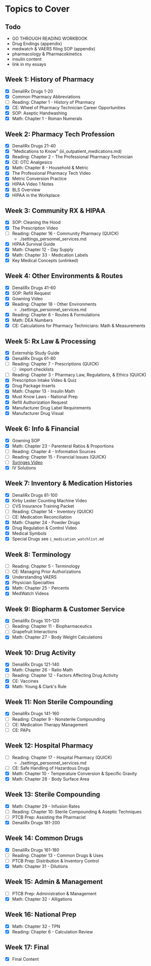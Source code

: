 # Topics to Cover

## Todo

- GO THROUGH READING WORKBOOK
- Drug Endings (appendix)
- medwatch & VAERS filing SOP (appendix)
- pharmacology & Pharmacokinetics
- insulin content
- link in my essays

## Week 1: History of Pharmacy

- [x] DenaliRx Drugs 1-20
- [x] Common Pharmacy Abbreviations
- [ ] Reading: Chapter 1 - History of Pharmacy
- [x] CE: Wheel of Pharmacy Technician Career Opportunities
- [x] SOP: Aseptic Handwashing
- [x] Math: Chapter 1 - Roman Numerals

## Week 2: Pharmacy Tech Profession

- [x] DenaliRx Drugs 21-40
- [x] "Medications to Know" (iii_outpatient_medications.md)
- [x] Reading: Chapter 2 - The Professional Pharmacy Technician
- [x] CE: OTC Analgesics
- [x] Math: Chapter 8 - Household & Metric
- [x] The Professional Pharmacy Tech Video
- [x] Metric Conversion Practice
- [x] HIPAA Video 1 Notes
- [x] BLS Overview
- [x] HIPAA in the Workplace

## Week 3: Community RX & HIPAA

- [x] SOP: Cleaning the Hood
- [x] The Prescription Video
- [ ] Reading: Chapter 16 - Community Pharmacy (QUICK)
  - ./settings_personnel_services.md
- [x] HIPAA Survival Guide
- [x] Math: Chapter 12 - Day Supply
- [x] Math: Chapter 33 - Medication Labels
- [x] Key Medical Concepts (unlinked)

## Week 4: Other Environments & Routes

- [x] DenaliRx Drugs 41-60
- [x] SOP: Refill Request
- [x] Gowning Video
- [x] Reading: Chapter 18 - Other Environments
  - ./settings_personnel_services.md
- [x] Reading: Chapter 8 - Routes & Formulations
- [x] Math: DEA Numbers
- [x] CE: Calculations for Pharmacy Technicians: Math & Measurements

## Week 5: Rx Law & Processing

- [x] Externship Study Guide
- [x] DenaliRx Drugs 61-80
- [ ] Reading: Chapter 7 - Prescriptions (QUICK)
  - [ ] import checklists
- [ ] Reading: Chapter 3 - Pharmacy Law, Regulations, & Ethics (QUICK)
- [x] Prescription Intake Video & Quiz
- [x] Drug Package Inserts
- [x] Math: Chapter 13 - Insulin Math
- [x] Must Know Laws - National Prep
- [x] Refill Authorization Request
- [x] Manufacturer Drug Label Requirements
- [x] Manufacturer Drug Visual

## Week 6: Info & Financial

- [x] Gowning SOP
- [x] Math: Chapter 23 - Parenteral Ratios & Proportions
- [ ] Reading: Chapter 4 - Information Sources
- [ ] Reading: Chapter 15 - Financial Issues (QUICK)
- [ ] [Syringes Video](https://www.youtube.com/watch?v=b4Y2qE4ZgvE)
- [x] IV Solutions

## Week 7: Inventory & Medication Histories

- [x] DenaliRx Drugs 81-100
- [x] Kirby Lester Counting Machine Video
- [ ] CVS Insurance Training Packet
- [ ] Reading: Chapter 14 - Inventory (QUICK)
- [ ] CE: Medication Reconciliation
- [x] Math: Chapter 24 - Powder Drugs
- [x] Drug Regulation & Control Video
- [x] Medical Symbols
- [x] Special Drugs see `i_medication_watchlist.md`

## Week 8: Terminology

- [ ] Reading: Chapter 5 - Terminology
- [ ] CE: Managing Prior Authorizations
- [x] Understanding VAERS
- [x] Physician Specialties
- [x] Math: Chapter 25 - Percents
- [x] MedWatch Videos

## Week 9: Biopharm & Customer Service

- [x] DenaliRx Drugs 101-120
- [ ] Reading: Chapter 11 - Biopharmaceutics
- [ ] Grapefruit Interactions
- [x] Math: Chapter 27 - Body Weight Calculations

## Week 10: Drug Activity

- [x] DenaliRx Drugs 121-140
- [x] Math: Chapter 26 - Ratio Math
- [ ] Reading: Chapter 12 - Factors Affecting Drug Activity
- [x] CE: Vaccines
- [x] Math: Young & Clark's Rule

## Week 11: Non Sterile Compounding

- [x] DenaliRx Drugs 141-160
- [ ] Reading: Chapter 9 - Nonsterile Compounding
- [ ] CE: Medication Therapy Management
- [ ] CE: PAPs

## Week 12: Hospital Pharmacy

- [ ] Reading: Chapter 17 - Hospital Pharmacy (QUICK)
  - ./settings_personnel_services.md
- [ ] CE: Safe Handling of Hazardous Drugs
- [x] Math: Chapter 10 - Temperature Conversion & Specific Gravity
- [x] Math: Chapter 28 - Body Surface Area

## Week 13: Sterile Compounding

- [x] Math: Chapter 29 - Infusion Rates
- [ ] Reading: Chapter 10: Sterile Compounding & Aseptic Techniques
- [ ] PTCB Prep: Assisting the Pharmacist
- [x] DenaliRx Drugs 181-200

## Week 14: Common Drugs

- [x] DenaliRx Drugs 161-180
- [ ] Reading: Chapter 13 - Common Drugs & Uses
- [ ] PTCB Prep: Distribution & Inventory Control
- [x] Math: Chapter 31 - Dilutions

## Week 15: Admin & Management

- [ ] PTCB Prep: Administration & Management
- [x] Math: Chapter 32 - Alligations

## Week 16: National Prep

- [x] Math: Chapter 32 - TPN
- [x] Reading: Chapter 6 - Calculation Review

## Week 17: Final

- [x] Final Content
